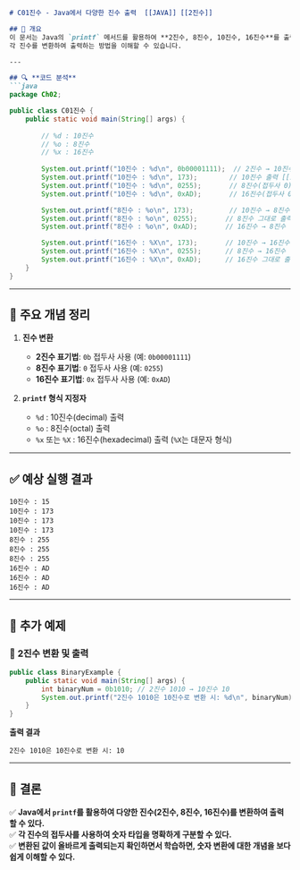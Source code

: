 ````markdown
# C01진수 - Java에서 다양한 진수 출력  [[JAVA]] [[2진수]]

## 📌 개요
이 문서는 Java의 `printf` 메서드를 활용하여 **2진수, 8진수, 10진수, 16진수**를 출력하는 방법을 설명합니다.  
각 진수를 변환하여 출력하는 방법을 이해할 수 있습니다.

---

## 🔍 **코드 분석**
```java
package Ch02;

public class C01진수 {
    public static void main(String[] args) {
        
        // %d : 10진수
        // %o : 8진수
        // %x : 16진수
        
        System.out.printf("10진수 : %d\n", 0b00001111);  // 2진수 → 10진수 변환 [[2진수]]
        System.out.printf("10진수 : %d\n", 173);        // 10진수 출력 [[10진수]]
        System.out.printf("10진수 : %d\n", 0255);       // 8진수(접두사 0) → 10진수 변환 [[8진수]]
        System.out.printf("10진수 : %d\n", 0xAD);       // 16진수(접두사 0x) → 10진수 변환 [[16진수]]

        System.out.printf("8진수 : %o\n", 173);         // 10진수 → 8진수 변환 [[8진수]]
        System.out.printf("8진수 : %o\n", 0255);       // 8진수 그대로 출력
        System.out.printf("8진수 : %o\n", 0xAD);       // 16진수 → 8진수 변환

        System.out.printf("16진수 : %X\n", 173);       // 10진수 → 16진수 변환 [[16진수]]
        System.out.printf("16진수 : %X\n", 0255);      // 8진수 → 16진수 변환
        System.out.printf("16진수 : %X\n", 0xAD);      // 16진수 그대로 출력
    }
}
````

---

## 🔹 **주요 개념 정리**

1. **진수 변환**
    
    - **2진수 표기법**: `0b` 접두사 사용 (예: `0b00001111`)
    - **8진수 표기법**: `0` 접두사 사용 (예: `0255`)
    - **16진수 표기법**: `0x` 접두사 사용 (예: `0xAD`)
2. **`printf` 형식 지정자**
    
    - `%d` : 10진수(decimal) 출력
    - `%o` : 8진수(octal) 출력
    - `%x` 또는 `%X` : 16진수(hexadecimal) 출력 (`%X`는 대문자 형식)

---

## ✅ **예상 실행 결과**

```
10진수 : 15
10진수 : 173
10진수 : 173
10진수 : 173
8진수 : 255
8진수 : 255
8진수 : 255
16진수 : AD
16진수 : AD
16진수 : AD
```

---

## 📝 **추가 예제**

### 🔹 **2진수 변환 및 출력**

```java
public class BinaryExample {
    public static void main(String[] args) {
        int binaryNum = 0b1010; // 2진수 1010 → 10진수 10
        System.out.printf("2진수 1010은 10진수로 변환 시: %d\n", binaryNum);
    }
}
```

**출력 결과**

```
2진수 1010은 10진수로 변환 시: 10
```

---

## 📌 **결론**

✅ **Java에서 `printf`를 활용하여 다양한 진수(2진수, 8진수, 16진수)를 변환하여 출력할 수 있다.**  
✅ **각 진수의 접두사를 사용하여 숫자 타입을 명확하게 구분할 수 있다.**  
✅ **변환된 값이 올바르게 출력되는지 확인하면서 학습하면, 숫자 변환에 대한 개념을 보다 쉽게 이해할 수 있다.**